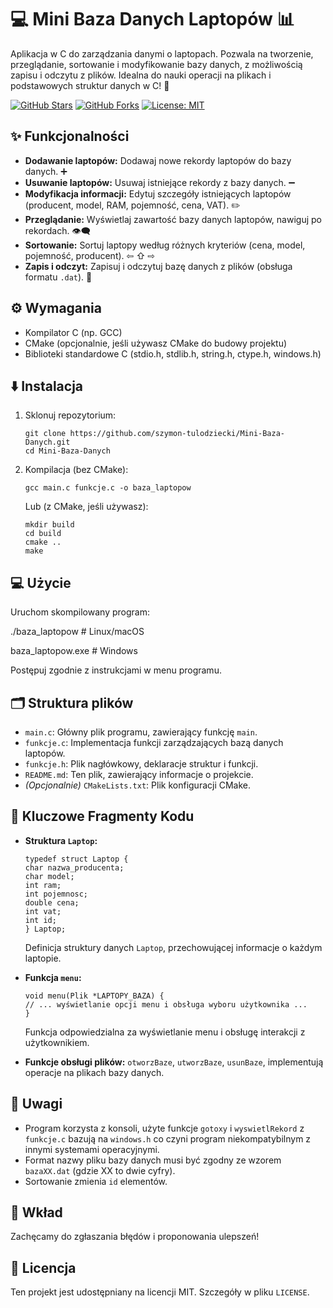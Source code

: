# 💻 Mini Baza Danych Laptopów 📊

Aplikacja w C do zarządzania danymi o laptopach. Pozwala na tworzenie, przeglądanie, sortowanie i modyfikowanie bazy danych, z możliwością zapisu i odczytu z plików. Idealna do nauki operacji na plikach i podstawowych struktur danych w C! 🚀

[![GitHub Stars](https://img.shields.io/github/stars/szymon-tulodziecki/Mini-Baza-Danych?style=social)](https://github.com/szymon-tulodziecki/Mini-Baza-Danych)
[![GitHub Forks](https://img.shields.io/github/forks/szymon-tulodziecki/Mini-Baza-Danych?style=social)](https://github.com/szymon-tulodziecki/Mini-Baza-Danych)
[![License: MIT](https://img.shields.io/badge/License-MIT-yellow.svg)](https://opensource.org/licenses/MIT)

## ✨ Funkcjonalności

*   **Dodawanie laptopów:** Dodawaj nowe rekordy laptopów do bazy danych. ➕
*   **Usuwanie laptopów:** Usuwaj istniejące rekordy z bazy danych. ➖
*   **Modyfikacja informacji:** Edytuj szczegóły istniejących laptopów (producent, model, RAM, pojemność, cena, VAT). ✏️
*   **Przeglądanie:** Wyświetlaj zawartość bazy danych laptopów, nawiguj po rekordach. 👁️‍🗨️
*   **Sortowanie:** Sortuj laptopy według różnych kryteriów (cena, model, pojemność, producent). ⇦ ⇧ ⇨
*   **Zapis i odczyt:** Zapisuj i odczytuj bazę danych z plików (obsługa formatu `.dat`). 💾

## ⚙️ Wymagania

*   Kompilator C (np. GCC)
*   CMake (opcjonalnie, jeśli używasz CMake do budowy projektu)
*   Biblioteki standardowe C (stdio.h, stdlib.h, string.h, ctype.h, windows.h)

## ⬇️ Instalacja

1.  Sklonuj repozytorium:

    ```
    git clone https://github.com/szymon-tulodziecki/Mini-Baza-Danych.git
    cd Mini-Baza-Danych
    ```

2.  Kompilacja (bez CMake):

    ```
    gcc main.c funkcje.c -o baza_laptopow
    ```

    Lub (z CMake, jeśli używasz):

    ```
    mkdir build
    cd build
    cmake ..
    make
    ```

## 💻 Użycie

Uruchom skompilowany program:

./baza_laptopow # Linux/macOS

baza_laptopow.exe # Windows


Postępuj zgodnie z instrukcjami w menu programu.

## 🗂️ Struktura plików

*   `main.c`: Główny plik programu, zawierający funkcję `main`.
*   `funkcje.c`: Implementacja funkcji zarządzających bazą danych laptopów.
*   `funkcje.h`: Plik nagłówkowy, deklaracje struktur i funkcji.
*   `README.md`: Ten plik, zawierający informacje o projekcie.
*   *(Opcjonalnie)* `CMakeLists.txt`: Plik konfiguracji CMake.

## 🔑 Kluczowe Fragmenty Kodu

*   **Struktura `Laptop`:**

    ```
    typedef struct Laptop {
    char nazwa_producenta;
    char model;
    int ram;
    int pojemnosc;
    double cena;
    int vat;
    int id;
    } Laptop;
    ```

    Definicja struktury danych `Laptop`, przechowującej informacje o każdym laptopie.
*   **Funkcja `menu`:**

    ```
    void menu(Plik *LAPTOPY_BAZA) {
    // ... wyświetlanie opcji menu i obsługa wyboru użytkownika ...
    }
    ```

    Funkcja odpowiedzialna za wyświetlanie menu i obsługę interakcji z użytkownikiem.
*   **Funkcje obsługi plików:** `otworzBaze`, `utworzBaze`, `usunBaze`, implementują operacje na plikach bazy danych.

## 📝 Uwagi

*   Program korzysta z konsoli, użyte funkcje `gotoxy` i `wyswietlRekord` z `funkcje.c` bazują na `windows.h` co czyni program niekompatybilnym z innymi systemami operacyjnymi.
*   Format nazwy pliku bazy danych musi być zgodny ze wzorem `bazaXX.dat` (gdzie XX to dwie cyfry).
*   Sortowanie zmienia `id` elementów.

## 🤝 Wkład

Zachęcamy do zgłaszania błędów i proponowania ulepszeń!

## 📜 Licencja

Ten projekt jest udostępniany na licencji MIT. Szczegóły w pliku `LICENSE`.
